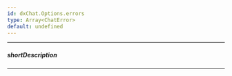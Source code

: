 ```yaml
---
id: dxChat.Options.errors
type: Array<ChatError>
default: undefined
---
```

---
##### shortDescription
<!-- Description goes here -->

---
<!-- Description goes here -->